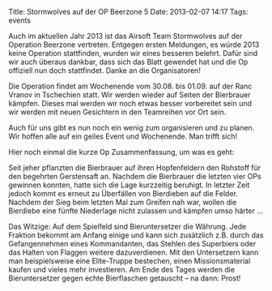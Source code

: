 Title: Stormwolves auf der OP Beerzone 5
Date: 2013-02-07 14:17
Tags: events

Auch im aktuellen Jahr 2013 ist das Airsoft Team Stormwolves auf der Operation Beerzone vertreten. Entgegen ersten Meldungen, es würde 2013 keine Operation stattfinden, wurden wir eines besseren belehrt. Dafür sind wir auch überaus dankbar, dass sich das Blatt gewendet hat und die Op offiziell nun doch stattfindet. Danke an die Organisatoren!

Die Operation findet am Wochenende vom 30.08. bis 01.09. auf der Ranc Vranov in Tschechien statt. Wir werden wieder auf Seiten der Bierbrauer kämpfen. Dieses mal werden wir noch etwas besser vorbereitet sein und wir werden mit neuen Gesichtern in den Teamreihen vor Ort sein.

Auch für uns gibt es nun noch ein wenig zum organisieren und zu planen. Wir hoffen alle auf ein geiles Event und Wochenende. Man trifft sich!

Hier noch einmal die kurze Op Zusammenfassung, um was es geht:

Seit jeher pflanzten die Bierbrauer auf ihren Hopfenfeldern den Rohstoff für den begehrten Gerstensaft an. Nachdem die Bierbrauer die letzten vier OPs gewinnen konnten, hatte sich die Lage kurzzeitig beruhigt. In letzter Zeit jedoch kommt es erneut zu Überfällen von Bierdieben auf die Felder. Nachdem der Sieg beim letzten Mal zum Greifen nah war, wollen die Bierdiebe eine fünfte Niederlage nicht zulassen und kämpfen umso härter …

Das Witzige: Auf dem Spielfeld sind Bieruntersetzer die Währung. Jede Fraktion bekommt am Anfang einige und kann sich zusätzlich z.B. durch das Gefangennehmen eines Kommandanten, das Stehlen des Superbiers oder das Halten von Flaggen weitere dazuverdienen.
Mit den Untersetzern kann man beispielsweise eine Elite-Truppe bestechen, einen Missionsmaterial kaufen und vieles mehr investieren.
Am Ende des Tages werden die Bieruntersetzer gegen echte Bierflaschen getauscht – na dann: Prost!
